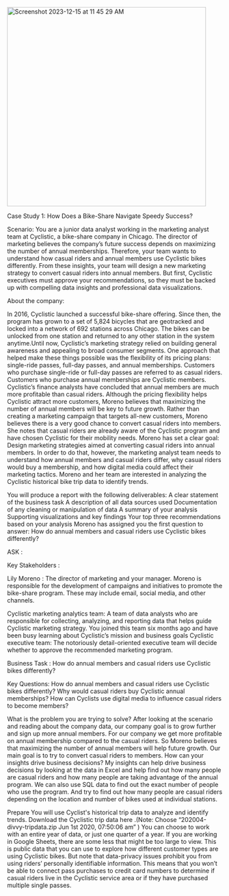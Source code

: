<img width="465" alt="Screenshot 2023-12-15 at 11 45 29 AM" src="https://github.com/gchegu2/Cyclist-/assets/153938014/481f7565-d3cd-4bf7-b5ef-3154ef2aa4ab">

Case Study 1: How Does a Bike-Share Navigate Speedy Success?


Scenario: 
You are a junior data analyst working in the marketing analyst team at Cyclistic, a bike-share company in Chicago. The director of marketing believes the company’s future success depends on maximizing the number of annual memberships. Therefore, your team wants to understand how casual riders and annual members use Cyclistic bikes differently. From these insights, your team will design a new marketing strategy to convert casual riders into annual members. But first, Cyclistic executives must approve your recommendations, so they must be backed up with compelling data insights and professional data visualizations.
 
About the company:


In 2016, Cyclistic launched a successful bike-share offering. Since then, the program has grown to a set of 5,824 bicycles that are geotracked and locked into a network of 692 stations across Chicago. The bikes can be unlocked from one station and returned to any other station in the system anytime.Until now, Cyclistic’s marketing strategy relied on building general awareness and appealing to broad consumer segments. One approach that helped make these things possible was the flexibility of its pricing plans: single-ride passes, full-day passes, and annual memberships. Customers who purchase single-ride or full-day passes are referred to as casual riders. Customers who purchase annual memberships are Cyclistic members.
Cyclistic’s finance analysts have concluded that annual members are much more profitable than casual riders. Although the pricing flexibility helps Cyclistic attract more customers, Moreno believes that maximizing the number of annual members will be key to future growth. Rather than creating a marketing campaign that targets all-new customers, Moreno believes there is a very good chance to convert casual riders into members. She notes that casual riders are already aware of the Cyclistic program and have chosen Cyclistic for their mobility needs.
Moreno has set a clear goal: Design marketing strategies aimed at converting casual riders into annual members. In order to do that, however, the marketing analyst team needs to understand how annual members and casual riders differ, why casual riders would buy a membership, and how digital media could affect their marketing tactics. Moreno and her team are interested in analyzing the Cyclistic historical bike trip data to identify trends.



You will produce a report with the following deliverables:
A clear statement of the business task
A description of all data sources used
Documentation of any cleaning or manipulation of data
A summary of your analysis
Supporting visualizations and key findings
Your top three recommendations based on your analysis
Moreno has assigned you the first question to answer:  How do annual members and casual riders use Cyclistic bikes differently?


ASK : 

Key Stakeholders : 

Lily Moreno : The director of marketing and your manager. Moreno is responsible for the development of campaigns and initiatives to promote the bike-share program. These may include email, social media, and other channels.

Cyclistic marketing analytics team: A team of data analysts who are responsible for collecting, analyzing, and reporting data that helps guide Cyclistic marketing strategy. You joined this team six months ago and have been busy learning about Cyclistic’s mission and business goals
Cyclistic executive team: The notoriously detail-oriented executive team will decide whether to approve the recommended marketing program.

Business Task :   How do annual members and casual riders use Cyclistic bikes differently?

Key Questions: 
How do annual members and casual riders use Cyclistic bikes differently?
Why would casual riders buy Cyclistic annual memberships?
How can Cyclists use digital media to influence casual riders to become members?

What is the problem you are trying to solve?
After looking at the scenario and reading about the company data, our company goal is to grow further and sign up more annual members. For our company we get more profitable on annual membership compared to the casual riders. So Moreno believes that maximizing the number of annual members will help future growth. Our main goal is to try to convert casual riders to members. 
How can your insights drive business decisions?
My insights can help drive business decisions by looking at the data in Excel and help find out how many people are casual riders and how many people are taking advantage of the annual program. We can also use SQL data to find out the exact number of people who use the program. And try to find out how many people are casual riders depending on the location and number of bikes used at individual stations.  


Prepare
You will use Cyclist's historical trip data to analyze and identify trends. Download the Cyclistic trip data here .(Note: Choose “202004-divvy-tripdata.zip Jun 1st 2020, 07:50:06 am” ) You can choose to work with an entire year of data, or just one quarter of a year. If you are working in Google Sheets, there are some less that might be too large to view. This is public data that you can use to explore how different customer types are using Cyclistic bikes. But note that data-privacy issues prohibit you from using riders’ personally identifiable information. This means that you won’t be able to connect pass purchases to credit card numbers to determine if casual riders live in the Cyclistic service area or if they have purchased multiple single passes. 

